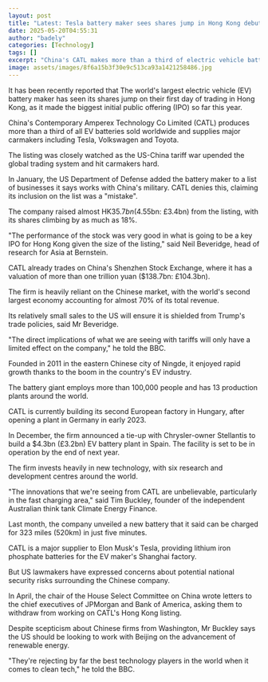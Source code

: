```yaml
---
layout: post
title: "Latest: Tesla battery maker sees shares jump in Hong Kong debut"
date: 2025-05-20T04:55:31
author: "badely"
categories: [Technology]
tags: []
excerpt: "China's CATL makes more than a third of electric vehicle batteries sold worldwide and also supplies VW and Toyota."
image: assets/images/8f6a15b3f30e9c513ca93a1421258486.jpg
---
```


It has been recently reported that The world's largest electric vehicle (EV) battery maker has seen its shares jump on their first day of trading in Hong Kong, as it made the biggest initial public offering (IPO) so far this year.

China's Contemporary Amperex Technology Co Limited (CATL) produces more than a third of all EV batteries sold worldwide and supplies major carmakers including Tesla, Volkswagen and Toyota.

The listing was closely watched as the US-China tariff war upended the global trading system and hit carmakers hard.

In January, the US Department of Defense added the battery maker to a list of businesses it says works with China's military. CATL denies this, claiming its inclusion on the list was a "mistake".

The company raised almost HK$35.7bn ($4.55bn: £3.4bn) from the listing, with its shares climbing by as much as 18%.

"The performance of the stock was very good in what is going to be a key IPO for Hong Kong given the size of the listing," said Neil Beveridge, head of research for Asia at Bernstein.

CATL already trades on China's Shenzhen Stock Exchange, where it has a valuation of more than one trillion yuan ($138.7bn: £104.3bn).

The firm is heavily reliant on the Chinese market, with the world's second largest economy accounting for almost 70% of its total revenue.

Its relatively small sales to the US will ensure it is shielded from Trump's trade policies, said Mr Beveridge.

"The direct implications of what we are seeing with tariffs will only have a limited effect on the company," he told the BBC.

Founded in 2011 in the eastern Chinese city of Ningde, it enjoyed rapid growth thanks to the boom in the country's EV industry.

The battery giant employs more than 100,000 people and has 13 production plants around the world.

CATL is currently building its second European factory in Hungary, after opening a plant in Germany in early 2023.

In December, the firm announced a tie-up with Chrysler-owner Stellantis to build a $4.3bn (£3.2bn) EV battery plant in Spain. The facility is set to be in operation by the end of next year.

The firm invests heavily in new technology, with six research and development centres around the world.

"The innovations that we're seeing from CATL are unbelievable, particularly in the fast charging area," said Tim Buckley, founder of the independent Australian think tank Climate Energy Finance.

Last month, the company unveiled a new battery that it said can be charged for 323 miles (520km) in just five minutes.

CATL is a major supplier to Elon Musk's Tesla, providing lithium iron phosphate batteries for the EV maker's Shanghai factory. 

But US lawmakers have expressed concerns about potential national security risks surrounding the Chinese company.

In April, the chair of the House Select Committee on China wrote letters to the chief executives of JPMorgan and Bank of America, asking them to withdraw from working on CATL's Hong Kong listing.

Despite scepticism about Chinese firms from Washington, Mr Buckley says the US should be looking to work with Beijing on the advancement of renewable energy.

"They're rejecting by far the best technology players in the world when it comes to clean tech," he told the BBC.

